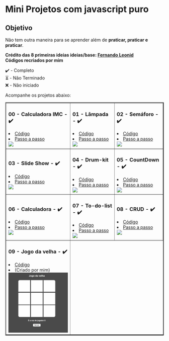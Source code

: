 # Mini Projetos com javascript puro

## Objetivo

Não tem outra maneira para se aprender além de **praticar, praticar e praticar**.

**Crédito das 8 primeiras ideias ideias/base: <a href="https://github.com/fernandoleonid">Fernando Leonid</a><br>**
**Códigos recriados por mim**

✔️ - Completo<br>
⏳ - Não Terminado<br>
❌ - Não iniciado<br>

Acompanhe os projetos abaixo:

<table border="2">
  <tr>
    <td>
        <h3>00 - Calculadora IMC - ✔️</h3>
        <li><a href="./00-imc/">Código</a></li>
        <li><a href="https://youtu.be/RacwEvoTz_Y">Passo a passo</a></li>
        <a href="https://mats057.github.io/mini-projetos-js/00-imc/"><img src="./img/00-imc.gif" width="250px"></a>
    </td>
      <td>
        <h3>01 - Lâmpada - ✔️</h3>
        <li><a href="./01-lamp/">Código</a></li>
        <li><a href="https://youtu.be/4r0zOW9Zn-Y">Passo a passo</a></li>
        <a href="https://mats057.github.io/mini-projetos-js/01-lamp/"><img src="./img/01-lamp.gif" width="250px"></a>
    </td>
    <td>
      <h3>02 - Semáforo - ✔️</h3>
      <li><a href="./02-semaforo/">Código</a></li>
      <li><a href="https://youtu.be/EujFSEsZsk4">Passo a passo</a></li>
      <a href="https://mats057.github.io/mini-projetos-js/02-semaforo/"><img src="./img/02-semaforo.gif" width="250px" ></a>
    </td>
  </tr>
  <tr>
    <td>
      <h3>03 - Slide Show - ✔️</h3>
      <li><a href="./03-slideshow/">Código</a></li>
      <li><a href="https://youtu.be/csNYVAS2ex8">Passo a passo</a></li>
      <a href="https://mats057.github.io/mini-projetos-js/03-slideshow/"><img src="./img/03-slideshow.gif" width="250px" ></a>
    </td>
    <td>
      <h3>04 - Drum-kit - ✔️</h3>
      <li><a href="./04-DRUM-KIT/">Código</a></li>
      <li><a href="https://youtu.be/2qA8tlJ24uQ">Passo a passo</a></li>
      <a href="https://mats057.github.io/mini-projetos-js/04-DRUM-KIT/"><img src="./img/04-DRUM-KIT.gif" width="250px" ></a>
    </td>
    <td>
      <h3>05 - CountDown - ✔️</h3>
      <li><a href="./05-countdown/">Código</a></li>
      <li><a href="https://youtu.be/nmWrwFjiCvo">Passo a passo</a></li>
      <a href="https://mats057.github.io/mini-projetos-js/05-countdown/"><img src="./img/05-countdown.gif" width="250px" ></a>
    </td>
  </tr>
  <tr>
    <td>
      <h3>06 - Calculadora - ✔️</h3>
      <li><a href="./06-Calculadora/">Código</a></li>
      <li><a href="https://youtu.be/oRZQ5EZOrQk">Passo a passo</a></li>
      <a href="https://mats057.github.io/mini-projetos-js/06-Calculadora/"><img src="./img/06-Calculadora.gif" width="250px" ></a>
    </td>
    <td>
      <h3>07 - To-do-list - ✔️</h3>
      <li><a href="./07-todo-List/">Código</a></li>
      <li><a href="https://youtu.be/oGEYs52ZuHY">Passo a passo</a></li>
      <a href="https://mats057.github.io/mini-projetos-js/07-todo-List/"><img src="./img/07-todo-List.gif" width="250px" ></a>
    </td>
    <td>
      <h3>08 - CRUD - ✔️</h3>
      <li><a href="./08-crud/">Código</a></li>
      <li><a href="https://www.youtube.com/watch?v=_HEIqE_qqbQ">Passo a passo</a></li>
      <a href="https://mats057.github.io/mini-projetos-js/08-crud/"><img src="./img/08-crud.gif" width="250px" ></a>
    </td>
  </tr>
  <tr>
    <td>
      <h3>09 - Jogo da velha - ✔️</h3>
      <li><a href="./09-jogo-da-velha/">Código</a></li>
      <li><a>(Criado por mim)</a></li>
      <a href="https://mats057.github.io/mini-projetos-js/09-jogo-da-velha/"><img src="./img/09-jogo-da-velha.gif" width="250px" ></a>
    </td>
  </tr>
</table>
